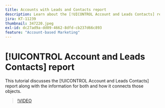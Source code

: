 ```yaml
---
title: Accounts with Leads and Contacts report
description: Learn about the [!UICONTROL Account and Leads Contacts] report along with the information for both and how it connects those objects.
jira: KT-11239
thumbnail: 347220.jpeg
exl-id: dc27ad9a-dd09-4662-8dfd-cb237d66c893
feature: "Account-based Marketing"
---
```

# [!UICONTROL Account and Leads Contacts] report

This tutorial discusses the [!UICONTROL Account and Leads Contacts] report along with the information for both and how it connects those objects.

>[!VIDEO](https://video.tv.adobe.com/v/347220/?quality=12&learn=on)

